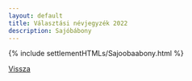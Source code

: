 ```yaml
---
layout: default
title: Választási névjegyzék 2022
description: Sajóbábony
---
```


{% include settlementHTMLs/Sajoobaabony.html %}

[Vissza](../)